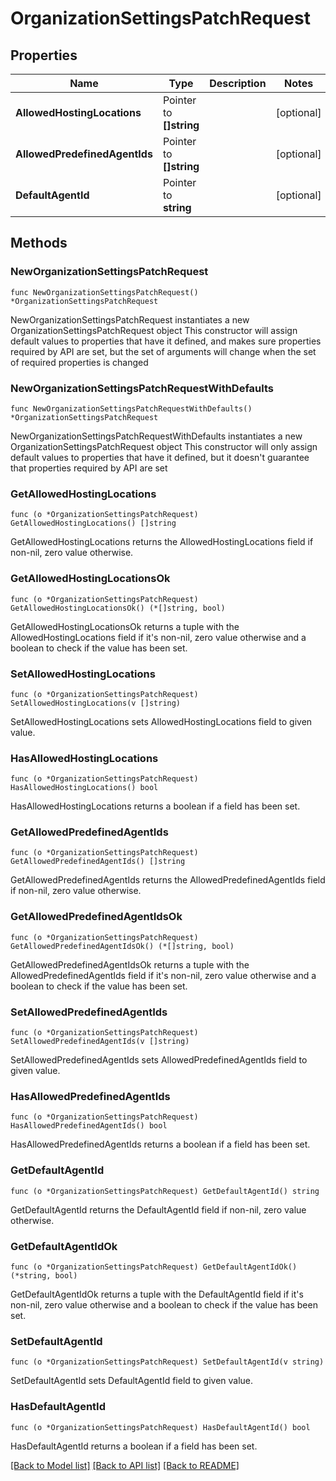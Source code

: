 # OrganizationSettingsPatchRequest

## Properties

Name | Type | Description | Notes
------------ | ------------- | ------------- | -------------
**AllowedHostingLocations** | Pointer to **[]string** |  | [optional] 
**AllowedPredefinedAgentIds** | Pointer to **[]string** |  | [optional] 
**DefaultAgentId** | Pointer to **string** |  | [optional] 

## Methods

### NewOrganizationSettingsPatchRequest

`func NewOrganizationSettingsPatchRequest() *OrganizationSettingsPatchRequest`

NewOrganizationSettingsPatchRequest instantiates a new OrganizationSettingsPatchRequest object
This constructor will assign default values to properties that have it defined,
and makes sure properties required by API are set, but the set of arguments
will change when the set of required properties is changed

### NewOrganizationSettingsPatchRequestWithDefaults

`func NewOrganizationSettingsPatchRequestWithDefaults() *OrganizationSettingsPatchRequest`

NewOrganizationSettingsPatchRequestWithDefaults instantiates a new OrganizationSettingsPatchRequest object
This constructor will only assign default values to properties that have it defined,
but it doesn't guarantee that properties required by API are set

### GetAllowedHostingLocations

`func (o *OrganizationSettingsPatchRequest) GetAllowedHostingLocations() []string`

GetAllowedHostingLocations returns the AllowedHostingLocations field if non-nil, zero value otherwise.

### GetAllowedHostingLocationsOk

`func (o *OrganizationSettingsPatchRequest) GetAllowedHostingLocationsOk() (*[]string, bool)`

GetAllowedHostingLocationsOk returns a tuple with the AllowedHostingLocations field if it's non-nil, zero value otherwise
and a boolean to check if the value has been set.

### SetAllowedHostingLocations

`func (o *OrganizationSettingsPatchRequest) SetAllowedHostingLocations(v []string)`

SetAllowedHostingLocations sets AllowedHostingLocations field to given value.

### HasAllowedHostingLocations

`func (o *OrganizationSettingsPatchRequest) HasAllowedHostingLocations() bool`

HasAllowedHostingLocations returns a boolean if a field has been set.

### GetAllowedPredefinedAgentIds

`func (o *OrganizationSettingsPatchRequest) GetAllowedPredefinedAgentIds() []string`

GetAllowedPredefinedAgentIds returns the AllowedPredefinedAgentIds field if non-nil, zero value otherwise.

### GetAllowedPredefinedAgentIdsOk

`func (o *OrganizationSettingsPatchRequest) GetAllowedPredefinedAgentIdsOk() (*[]string, bool)`

GetAllowedPredefinedAgentIdsOk returns a tuple with the AllowedPredefinedAgentIds field if it's non-nil, zero value otherwise
and a boolean to check if the value has been set.

### SetAllowedPredefinedAgentIds

`func (o *OrganizationSettingsPatchRequest) SetAllowedPredefinedAgentIds(v []string)`

SetAllowedPredefinedAgentIds sets AllowedPredefinedAgentIds field to given value.

### HasAllowedPredefinedAgentIds

`func (o *OrganizationSettingsPatchRequest) HasAllowedPredefinedAgentIds() bool`

HasAllowedPredefinedAgentIds returns a boolean if a field has been set.

### GetDefaultAgentId

`func (o *OrganizationSettingsPatchRequest) GetDefaultAgentId() string`

GetDefaultAgentId returns the DefaultAgentId field if non-nil, zero value otherwise.

### GetDefaultAgentIdOk

`func (o *OrganizationSettingsPatchRequest) GetDefaultAgentIdOk() (*string, bool)`

GetDefaultAgentIdOk returns a tuple with the DefaultAgentId field if it's non-nil, zero value otherwise
and a boolean to check if the value has been set.

### SetDefaultAgentId

`func (o *OrganizationSettingsPatchRequest) SetDefaultAgentId(v string)`

SetDefaultAgentId sets DefaultAgentId field to given value.

### HasDefaultAgentId

`func (o *OrganizationSettingsPatchRequest) HasDefaultAgentId() bool`

HasDefaultAgentId returns a boolean if a field has been set.


[[Back to Model list]](../README.md#documentation-for-models) [[Back to API list]](../README.md#documentation-for-api-endpoints) [[Back to README]](../README.md)


